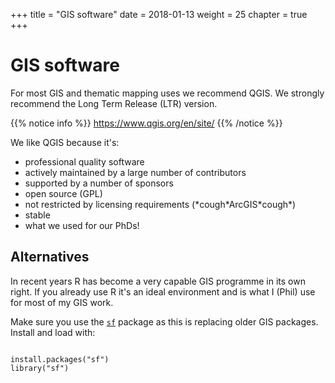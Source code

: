 +++
title = "GIS software"
date = 2018-01-13
weight = 25
chapter = true
+++

# GIS software

For most GIS and thematic mapping uses we recommend QGIS. We strongly recommend the Long Term Release (LTR) version.

{{% notice info %}}
https://www.qgis.org/en/site/
{{% /notice %}}

We like QGIS because it's:

- professional quality software
- actively maintained by a large number of contributors
- supported by a number of sponsors
- open source (GPL)
- not restricted by licensing requirements (\*cough\*ArcGIS\*cough\*)
- stable
- what we used for our PhDs!


## Alternatives

In recent years R has become a very capable GIS programme in its own right. If you already use R it's an ideal environment and is what I (Phil) use for most of my GIS work.

Make sure you use the <code>[sf](https://r-spatial.github.io/sf/)</code> package as this is replacing older GIS packages. Install and load with:

<pre><code>
install.packages("sf")
library("sf")
</code></pre>

